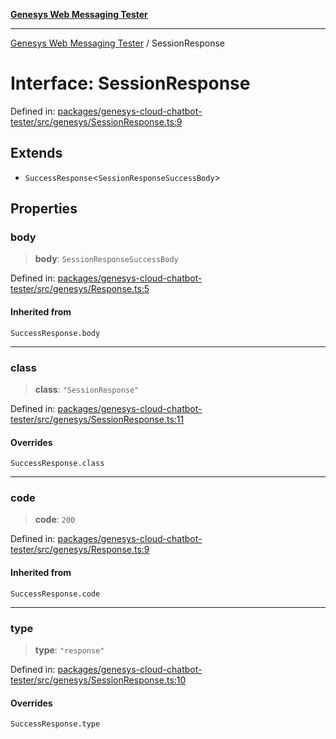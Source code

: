 [**Genesys Web Messaging Tester**](../README.md)

***

[Genesys Web Messaging Tester](../README.md) / SessionResponse

# Interface: SessionResponse

Defined in: [packages/genesys-cloud-chatbot-tester/src/genesys/SessionResponse.ts:9](https://github.com/MakingChatbots/genesys-cloud-chatbot-tester-cli/blob/main/packages/genesys-cloud-chatbot-tester/src/genesys/SessionResponse.ts#L9)

## Extends

- `SuccessResponse`\<`SessionResponseSuccessBody`\>

## Properties

### body

> **body**: `SessionResponseSuccessBody`

Defined in: [packages/genesys-cloud-chatbot-tester/src/genesys/Response.ts:5](https://github.com/MakingChatbots/genesys-cloud-chatbot-tester-cli/blob/main/packages/genesys-cloud-chatbot-tester/src/genesys/Response.ts#L5)

#### Inherited from

`SuccessResponse.body`

***

### class

> **class**: `"SessionResponse"`

Defined in: [packages/genesys-cloud-chatbot-tester/src/genesys/SessionResponse.ts:11](https://github.com/MakingChatbots/genesys-cloud-chatbot-tester-cli/blob/main/packages/genesys-cloud-chatbot-tester/src/genesys/SessionResponse.ts#L11)

#### Overrides

`SuccessResponse.class`

***

### code

> **code**: `200`

Defined in: [packages/genesys-cloud-chatbot-tester/src/genesys/Response.ts:9](https://github.com/MakingChatbots/genesys-cloud-chatbot-tester-cli/blob/main/packages/genesys-cloud-chatbot-tester/src/genesys/Response.ts#L9)

#### Inherited from

`SuccessResponse.code`

***

### type

> **type**: `"response"`

Defined in: [packages/genesys-cloud-chatbot-tester/src/genesys/SessionResponse.ts:10](https://github.com/MakingChatbots/genesys-cloud-chatbot-tester-cli/blob/main/packages/genesys-cloud-chatbot-tester/src/genesys/SessionResponse.ts#L10)

#### Overrides

`SuccessResponse.type`
